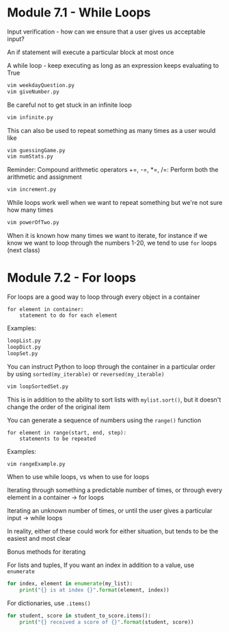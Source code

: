 # Module 7.1 - While Loops

Input verification - how can we ensure that a user gives us acceptable input?

An if statement will execute a particular block at most once

A while loop - keep executing as long as an expression keeps evaluating to True

```bash
vim weekdayQuestion.py
vim giveNumber.py
```

Be careful not to get stuck in an infinite loop

```bash
vim infinite.py
```

This can also be used to repeat something as many times as a user would like

```bash
vim guessingGame.py
vim numStats.py
```

Reminder: Compound arithmetic operators +=, -=, *=, /=: Perform both the arithmetic and assignment

```bash
vim increment.py
```

While loops work well when we want to repeat something but we're not sure how many times

```bash
vim powerOfTwo.py
```

When it is known how many times we want to iterate, for instance if we know we want to loop through the numbers 1-20, we tend to use `for` loops (next class)

# Module 7.2 - For loops

For loops are a good way to loop through every object in a container

```python3
for element in container:
    statement to do for each element
```

Examples:

```bash
loopList.py
loopDict.py
loopSet.py
```

You can instruct Python to loop through the container in a particular order by using `sorted(my_iterable)` or `reversed(my_iterable)`

```bash
vim loopSortedSet.py
```

This is in addition to the ability to sort lists with `mylist.sort()`, but it doesn't change the order of the original item

You can generate a sequence of numbers using the `range()` function

```python3
for element in range(start, end, step):
    statements to be repeated
```

Examples:

```bash
vim rangeExample.py
```

When to use while loops, vs when to use for loops

Iterating through something a predictable number of times, or through every element in a container -> for loops

Iterating an unknown number of times, or until the user gives a particular input -> while loops

In reality, either of these could work for either situation, but tends to be the easiest and most clear

Bonus methods for iterating

For lists and tuples, If you want an index in addition to a value, use `enumerate`

```python
for index, element in enumerate(my_list):
    print("{} is at index {}".format(element, index))
```

For dictionaries, use `.items()`

```python
for student, score in student_to_score.items():
    print("{} received a score of {}".format(student, score))
```

